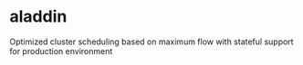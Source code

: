 # aladdin
Optimized cluster scheduling based on maximum flow with stateful support for production environment 
